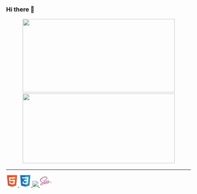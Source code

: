 ### Hi there 👋

<div align="center">
  <a href="https://github.com/luancerqueira1">
  <img height="200em" width="415px" src="https://github-readme-stats.vercel.app/api?username=luancerqueira1&show_icons=true&theme=react&include_all_commits=true&count_private=true"/>
  <img height="190em" width="415px" src="https://github-readme-stats.vercel.app/api/top-langs/?username=luancerqueira1&layout=compact&langs_count=7&theme=react"/>
</div>
 <hr>
<code><img height="32" src="https://raw.githubusercontent.com/devicons/devicon/master/icons/html5/html5-original.svg"></code>
 <code><img height="32"src="https://raw.githubusercontent.com/devicons/devicon/master/icons/css3/css3-original.svg"></code>
 <code><img height="32"src="https://cdnlogo.com/logo/javascript_70428.html](https://cdn.cdnlogo.com/logos/j/69/javascript.svg"></code>
  <code><img height="32"src="https://raw.githubusercontent.com/devicons/devicon/master/icons/sass/sass-original.svg"></code>


  
 
 
